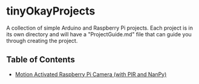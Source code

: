 # tinyOkayProjects
A collection of simple Arduino and Raspberry Pi projects. Each project is in its own directory and will have a "ProjectGuide.md" file that can guide you through creating the project. 

## Table of Contents
- [Motion Activated Raspberry Pi Camera (with PIR and NanPy)](https://github.com/okyang/tinyOkayProjects/blob/master/pir_activated_cam/ProjectGuide.md)

